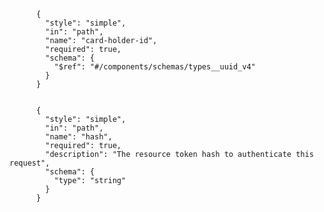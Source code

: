 
          {
            "style": "simple",
            "in": "path",
            "name": "card-holder-id",
            "required": true,
            "schema": {
              "$ref": "#/components/schemas/types__uuid_v4"
            }
          }
          
          
          {
            "style": "simple",
            "in": "path",
            "name": "hash",
            "required": true,
            "description": "The resource token hash to authenticate this request",
            "schema": {
              "type": "string"
            }
          }
